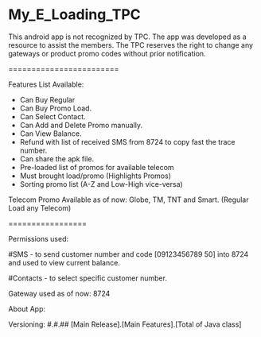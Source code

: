 # My_E_Loading_TPC
This android app is not recognized by TPC. The app was developed as a resource to assist the members. The TPC reserves the right to change any gateways or product promo codes without prior notification.

========================

Features List Available:

  - Can Buy Regular
  - Can Buy Promo Load.
  - Can Select Contact.  
  - Can Add and Delete Promo manually.
  - Can View Balance.
  - Refund with list of received SMS from 8724 to copy fast the trace number.
  - Can share the apk file.
  - Pre-loaded list of promos for available telecom
  - Must brought load/promo (Highlights Promos)
  - Sorting promo list (A-Z and Low-High vice-versa)
  
Telecom Promo Available as of now: Globe, TM, TNT and Smart. (Regular Load any Telecom)
  
=================

Permissions used:

  #SMS - to send customer number and code [09123456789 50] into 8724 and used to view current balance.
  
  #Contacts - to select specific customer number.
  
  
Gateway used as of now: 8724

About App:

Versioning: #.#.## [Main Release].[Main Features].[Total of Java class]
